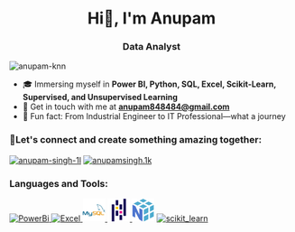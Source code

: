 <h1 align="center">Hi👋, I'm Anupam</h1>
<h3 align="center">Data Analyst</h3>

<p align="left"> <img src="https://komarev.com/ghpvc/?username=AnupamKNN&label=Profile%20views&color=blue&style=plactic" alt="anupam-knn" /></p>

- 🎓 Immersing myself in **Power BI, Python, SQL, Excel, Scikit-Learn, Supervised, and Unsupervised Learning**
- 📧 Get in touch with me at **anupam848484@gmail.com**
- 💼 Fun fact: From Industrial Engineer to IT Professional—what a journey

<h3 align="left">🌟Let's connect and create something amazing together:</h3>
<p align="left">
<a href="https://www.linkedin.com/in/anupam-singh-1l" target="blank"><img align="center" src="https://raw.githubusercontent.com/rahuldkjain/github-profile-readme-generator/master/src/images/icons/Social/linked-in-alt.svg" alt="anupam-singh-1l" height="30" width="40" /></a>
<a href="https://www.instagram.com/anupamsingh.1k" target="blank"><img align="center" src="https://raw.githubusercontent.com/rahuldkjain/github-profile-readme-generator/master/src/images/icons/Social/instagram.svg" alt="anupamsingh.1k" height="30" width="40" /></a>
</p>

<h3 align="left">Languages and Tools:</h3>
<p align="left"> <a href="https://powerbi.microsoft.com/en-au/" target="_blank" rel="noreferrer"> <img src="https://logos-world.net/wp-content/uploads/2022/02/Microsoft-Power-BI-Symbol.png" alt="PowerBi" width="40" height="40"/> </a> 
 <a href="https://www.microsoft.com/en-in/microsoft-365/excel" target="_blank" rel="noreferrer"> <img src="https://cdn1.iconfinder.com/data/icons/famous-brand-apps/100/_-04-512.png" alt="Excel" width="40" height="40"/> </a>
 <a href="https://www.mysql.com/" target="_blank" rel="noreferrer"> <img src="https://raw.githubusercontent.com/devicons/devicon/master/icons/mysql/mysql-original-wordmark.svg" alt="mysql" width="40" height="40"/> </a>
 <a href="https://pandas.pydata.org/" target="_blank" rel="noreferrer"> <img src="https://raw.githubusercontent.com/devicons/devicon/2ae2a900d2f041da66e950e4d48052658d850630/icons/pandas/pandas-original.svg" alt="pandas" width="40" height="40"/> </a>
 <a href="https://numpy.org/" target="_blank" rel="noreferrer">
  <img src="https://raw.githubusercontent.com/devicons/devicon/master/icons/numpy/numpy-original.svg" alt="numpy" width="40" height="40"/></a>
  <a href="https://git-scm.com/" target="_blank" rel="noreferrer">  <img src="https://upload.wikimedia.org/wikipedia/commons/0/05/Scikit_learn_logo_small.svg" alt="scikit_learn" width="40" height="40"/> </a>  <a href="https://www.selenium.dev" target="_blank" rel="noreferrer"> </a>
